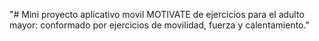 "# Mini proyecto aplicativo movil MOTIVATE de ejercicios para el adulto mayor: conformado por ejercicios de movilidad, fuerza y calentamiento." 
